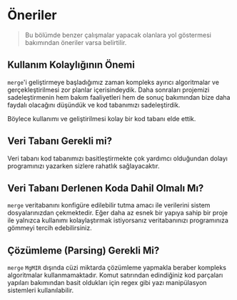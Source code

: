 # Öneriler

> Bu bölümde benzer çalışmalar yapacak olanlara yol göstermesi bakımından öneriler varsa belirtilir.

## Kullanım Kolaylığının Önemi

`merge`'i geliştirmeye başladığımız zaman kompleks ayırıcı algoritmalar ve gerçekleştirilmesi zor planlar içerisindeydik.
Daha sonraları projemizi sadeleştirmenin hem bakım faaliyetleri hem de sonuç bakımından bize daha faydalı olacağını düşündük
ve kod tabanımızı sadeleştirdik.

Böylece kullanımı ve geliştirilmesi kolay bir kod tabanı elde ettik.

## Veri Tabanı Gerekli mi?

Veri tabanı kod tabanımızı basitleştirmekte çok yardımcı olduğundan dolayı
programınızı yazarken sizlere rahatlık sağlayacaktır.

## Veri Tabanı Derlenen Koda Dahil Olmalı Mı?

`merge` veritabanını konfigüre edilebilir tutma amacı ile verilerini sistem dosyalarınızdan çekmektedir.
Eğer daha az esnek bir yapıya sahip bir proje ile yalnızca kullanımı kolaylaştırmak istiyorsanız
veritabanınızı programınıza gömmeyi tercih edebilirsiniz.

## Çözümleme (Parsing) Gerekli Mi?

`merge` `MgMIR` dışında cüzi miktarda çözümleme yapmakla beraber kompleks algoritmalar kullanmamaktadır.
Komut satırından edindiğiniz kod parçaları yapıları bakımından basit oldukları için regex gibi yazı
manipülasyon sistemleri kullanılabilir.
